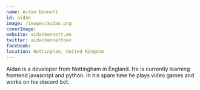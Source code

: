 ```yaml
---
name: Aidan Bennett
id: aidan
image: /images/aidan.png
coverImage:
website: aidanbennett.me
twitter: aidanbennettdev
facebook:
location: Nottingham, United Kingdom
---
```


Aidan is a developer from Nottingham in England. He is currently learning frontend javascript and python.
In his spare time he plays video games and works on his discord bot.

